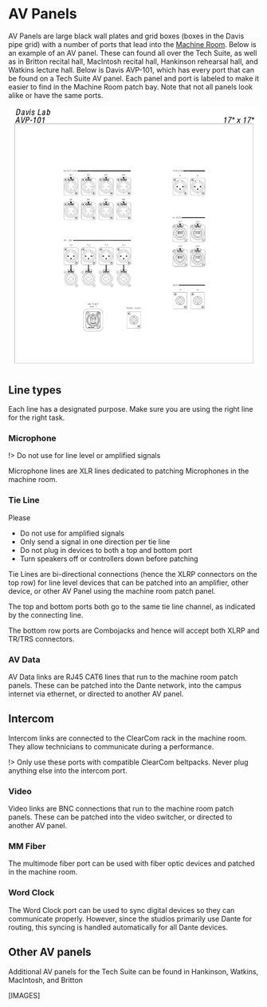 <!-- Document links. Please put all links here to make broken link checking easier. -->
[av-panels]: /av-panels.md
[clearcom]: /clearcom.md
[control-room]: /control-room.md
[dante]: /dante.md
[edit-rooms]: /edit-rooms.md
[lan]: /lan.md
[machine-room]: /machine-room.md
[mtl]: /mtl.md
[video-switcher]: /video-switcher.md
[workshop]: /workshop.md
[helpdesk]: https://sites.google.com/umich.edu/pat/helpdesk
[training]: https://sites.google.com/umich.edu/pat/training

# AV Panels

AV Panels are large black wall plates and grid boxes (boxes in the Davis pipe grid) with a number of ports that lead into the [Machine Room][machine-room]. Below is an example of an AV panel. These can found all over the Tech Suite, as well as in Britton recital hall, MacIntosh recital hall, Hankinson rehearsal hall, and Watkins lecture hall. Below is Davis AVP-101, which has every port that can be found on a Tech Suite AV panel. Each panel and port is labeled to make it easier to find in the Machine Room patch bay. Note that not all panels look alike or have the same ports.

![A diagram of AV Panel 101 in the Davis Studio](/_media/av-panel.webp ':size=50%')

## Line types

Each line has a designated purpose. Make sure you are using the right line for the right task.

<!-- tabs:start -->

### **Microphone**

!> Do not use for line level or amplified signals

Microphone lines are XLR lines dedicated to patching Microphones in the machine room.

### **Tie Line**
<div class="tip">
Please

- Do not use for amplified signals
- Only send a signal in one direction per tie line
- Do not plug in devices to both a top and bottom port
- Turn speakers off or controllers down before patching

</div>

Tie Lines are bi-directional connections (hence the XLRP connectors on the top row) for line level devices that can be patched into an amplifier, other device, or other AV Panel using the machine room patch panel.

The top and bottom ports both go to the same tie line channel, as indicated by the connecting line.

The bottom row ports are Combojacks and hence will accept both XLRP and TR/TRS connectors.

### **AV Data**
AV Data links are RJ45 CAT6 lines that run to the machine room patch panels. These can be patched into the Dante network, into the campus internet via ethernet, or directed to another AV panel.

## **Intercom**
Intercom links are connected to the ClearCom rack in the machine room. They allow technicians to communicate during a performance. 

!> Only use these ports with compatible ClearCom beltpacks. Never plug anything else into the intercom port.

### **Video**
Video links are BNC connections that run to the machine room patch panels. These can be patched into the video switcher, or directed to another AV panel.

### **MM Fiber**
The multimode fiber port can be used with fiber optic devices and patched in the machine room.

### **Word Clock**
The Word Clock port can be used to sync digital devices so they can communicate properly. However, since the studios primarily use Dante for routing, this syncing is handled automatically for all Dante devices.

<!-- tabs:end -->

## Other AV panels

Additional AV panels for the Tech Suite can be found in Hankinson, Watkins, MacIntosh, and Britton

<!--TODO-->

[IMAGES]